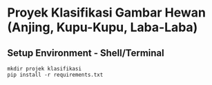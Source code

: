 # Proyek Klasifikasi Gambar Hewan (Anjing, Kupu-Kupu, Laba-Laba)

## Setup Environment - Shell/Terminal

```
mkdir projek klasifikasi
pip install -r requirements.txt
```

